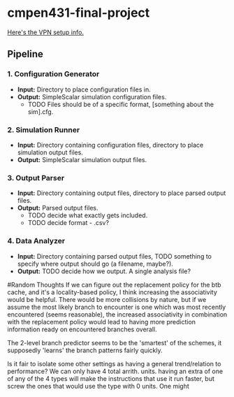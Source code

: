 # cmpen431-final-project

[Here's the VPN setup info.](http://www.cse.psu.edu/~yul189/cmpsc431w/lab.html)

## Pipeline
### 1. Configuration Generator
* **Input:** Directory to place configuration files in.
* **Output:** SimpleScalar simulation configuration files.
  * TODO Files should be of a specific format, [something about the sim].cfg.

### 2. Simulation Runner
* **Input:** Directory containing configuration files, directory to place simulation output files.
* **Output:** SimpleScalar simulation output files.

### 3. Output Parser
* **Input:** Directory containing output files, directory to place parsed output files.
* **Output:** Parsed output files.
  * TODO decide what exactly gets included.
  * TODO decide format - .csv?

### 4. Data Analyzer
* **Input:** Directory containing parsed output files, TODO something to specify where output should go (a filename, maybe?).
* **Output:** TODO decide how we output. A single analysis file?




#Random Thoughts
If we can figure out the replacement policy for the btb cache, and it's a locality-based policy, I think increasing the associativity would be helpful. There would be more collisions by nature, but if we assume the most likely branch to encounter is one which was most recently encountered (seems reasonable), the increased associativity in combination with the replacement policy would lead to having more prediction information ready on encountered branches overall. 

The 2-level branch predictor seems to be the 'smartest' of the schemes, it supposedly 'learns' the branch patterns fairly quickly.


Is it fair to isolate some other settings as having a general trend/relation to performance?
    We can only have 4 total arrith. units. having an extra of one of any of the 4 types will make the instructions that use it run faster, but screw the ones that would use the type with 0 units. One might  
